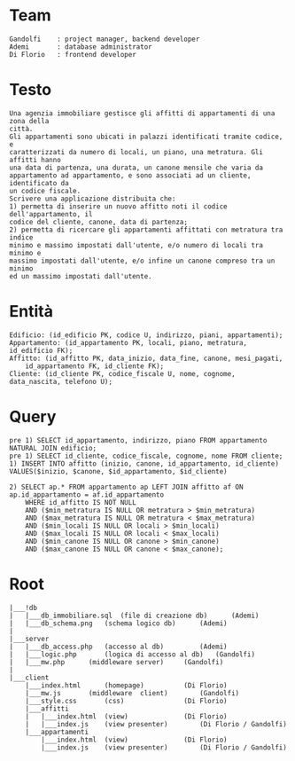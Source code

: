 # Team
	Gandolfi	: project manager, backend developer
	Ademi		: database administrator
	Di Florio	: frontend developer

# Testo
	Una agenzia immobiliare gestisce gli affitti di appartamenti di una zona della
	città.
	Gli appartamenti sono ubicati in palazzi identificati tramite codice, e
	caratterizzati da numero di locali, un piano, una metratura. Gli affitti hanno
	una data di partenza, una durata, un canone mensile che varia da
	appartamento ad appartamento, e sono associati ad un cliente, identificato da
	un codice fiscale.
	Scrivere una applicazione distribuita che:
	1) permetta di inserire un nuovo affitto noti il codice dell'appartamento, il
	codice del cliente, canone, data di partenza;
	2) permetta di ricercare gli appartamenti affittati con metratura tra indice
	minimo e massimo impostati dall'utente, e/o numero di locali tra minimo e
	massimo impostati dall'utente, e/o infine un canone compreso tra un minimo
	ed un massimo impostati dall'utente.

# Entità
	Edificio: (id_edificio PK, codice U, indirizzo, piani, appartamenti);
	Appartamento: (id_appartamento PK, locali, piano, metratura, id_edificio FK);
	Affitto: (id_affitto PK, data_inizio, data_fine, canone, mesi_pagati,
		id_appartamento FK, id_cliente FK);
	Cliente: (id_cliente PK, codice_fiscale U, nome, cognome, data_nascita, telefono U);

# Query
	pre 1) SELECT id_appartamento, indirizzo, piano FROM appartamento NATURAL JOIN edificio;
	pre 1) SELECT id_cliente, codice_fiscale, cognome, nome FROM cliente;
	1) INSERT INTO affitto (inizio, canone, id_appartamento, id_cliente)
	VALUES($inizio, $canone, $id_appartamento, $id_cliente)

	2) SELECT ap.* FROM appartamento ap LEFT JOIN affitto af ON ap.id_appartamento = af.id_appartamento
		WHERE id_affitto IS NOT NULL
		AND ($min_metratura IS NULL OR metratura > $min_metratura)
		AND ($max_metratura IS NULL OR metratura < $max_metratura)
		AND ($min_locali IS NULL OR locali > $min_locali)
		AND ($max_locali IS NULL OR locali < $max_locali)
		AND ($min_canone IS NULL OR canone > $min_canone)
		AND ($max_canone IS NULL OR canone < $max_canone);

# Root
	|___!db
	|	|___db_immobiliare.sql	(file di creazione db)		(Ademi)
	|	|___db_schema.png	(schema logico db)		(Ademi)
	|
	|___server
	|	|___db_access.php	(accesso al db)			(Ademi)
	|	|___logic.php		(logica di accesso al db)	(Gandolfi)
	|	|___mw.php		(middleware server)		(Gandolfi)
	|
	|___client
		|___index.html		(homepage)			(Di Florio)
		|___mw.js		(middleware  client)		(Gandolfi)
		|___style.css		(css)				(Di Florio)
		|___affitti
		|	|___index.html	(view)				(Di Florio)
		|	|___index.js	(view presenter)		(Di Florio / Gandolfi)
		|___appartamenti
			|___index.html	(view)				(Di Florio)
			|___index.js	(view presenter)		(Di Florio / Gandolfi)
